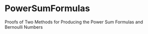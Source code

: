 # PowerSumFormulas
Proofs of Two Methods for Producing the Power Sum Formulas and Bernoulli Numbers
